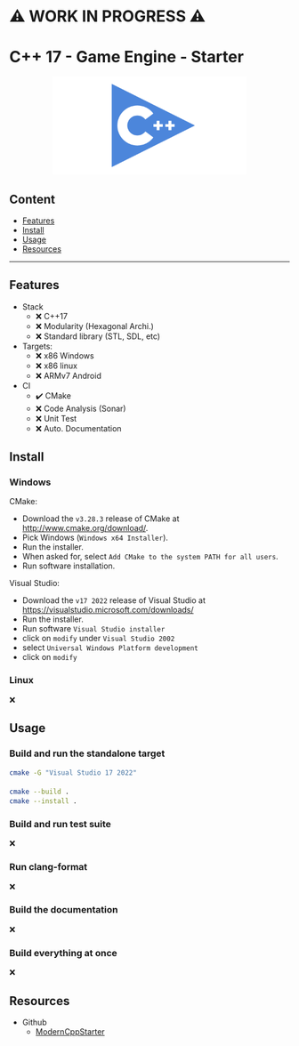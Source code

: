 :warning: WORK IN PROGRESS :warning:
====================================

# C++ 17 - Game Engine - Starter

<p align="center">
  <img src="./documentation/thumb-cpp.png" height="175" width="auto" />
</p>

## Content

- [Features](#features)
- [Install](#install)
- [Usage](#usage)
- [Resources](#resources)

---------------------------------------

## Features

- Stack
  - :x: C++17
  - :x: Modularity (Hexagonal Archi.)
  - :x: Standard library (STL, SDL, etc)
- Targets:
  - :x: x86 Windows
  - :x: x86 linux
  - :x: ARMv7 Android
- CI
  - :heavy_check_mark: CMake
  - :x: Code Analysis (Sonar)
  - :x: Unit Test
  - :x: Auto. Documentation

## Install

### Windows

CMake:
- Download the `v3.28.3` release of CMake at http://www.cmake.org/download/.
- Pick Windows (`Windows x64 Installer`).
- Run the installer.
- When asked for, select `Add CMake to the system PATH for all users`.
- Run software installation.

Visual Studio:
- Download the `v17 2022` release of Visual Studio at https://visualstudio.microsoft.com/downloads/
- Run the installer.
- Run software `Visual Studio installer`
- click on `modify` under `Visual Studio 2002`
- select `Universal Windows Platform development`
- click on `modify`

### Linux

:x:

## Usage

### Build and run the standalone target

```bash
cmake -G "Visual Studio 17 2022"

cmake --build . 
cmake --install .
```

### Build and run test suite

:x:

### Run clang-format

:x:

### Build the documentation

:x:

### Build everything at once

:x:

## Resources

- Github
  - [ModernCppStarter](https://github.com/TheLartians/ModernCppStarter/tree/master)
